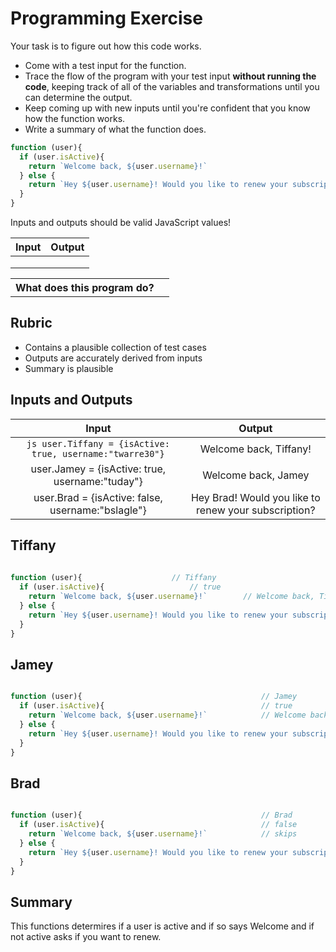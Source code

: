 # Programming Exercise

Your task is to figure out how this code works.

* Come with a test input for the function.
* Trace the flow of the program with your test input **without running the code**, keeping track of all of the variables and transformations until you can determine the output.
* Keep coming up with new inputs until you're confident that you know how the function works.
* Write a summary of what the function does.

```js
function (user){
  if (user.isActive){
    return `Welcome back, ${user.username}!`
  } else {
    return `Hey ${user.username}! Would you like to renew your subscription?`
  }
}
```

Inputs and outputs should be valid JavaScript values!

| Input | Output |
| ----- | ------ |
|       |        | 
|       |        | 
|       |        | 

<table>
  <tr>
    <th>What does this program do?</th>
    <td></td>
  </tr>
</table>

## Rubric

* Contains a plausible collection of test cases
* Outputs are accurately derived from inputs
* Summary is plausible


## Inputs and Outputs

| Input | Output|
| :---: | :---: |
|```js user.Tiffany = {isActive: true, username:"twarre30"}``` | Welcome back, Tiffany! |
| user.Jamey = {isActive: true, username:"tuday"} | Welcome back, Jamey |
| user.Brad = {isActive: false, username:"bslagle"} | Hey Brad! Would you like to renew your subscription? |


## Tiffany


```js
 
function (user){					// Tiffany
  if (user.isActive){					// true
    return `Welcome back, ${user.username}!`		// Welcome back, Tiffany!
  } else {
    return `Hey ${user.username}! Would you like to renew your subscription?`  // does not run
  }
}

```

## Jamey


```js

function (user){                                        // Jamey
  if (user.isActive){                                   // true
    return `Welcome back, ${user.username}!`            // Welcome back, Jamey!
  } else {
    return `Hey ${user.username}! Would you like to renew your subscription?`  // does not run
  }
}

```

## Brad


```js

function (user){                                        // Brad
  if (user.isActive){                                   // false
    return `Welcome back, ${user.username}!`            // skips
  } else {
    return `Hey ${user.username}! Would you like to renew your subscription?`  // Hey Brad! Would you like to renew your subscription?
  }
}

```

## Summary

This functions determires if a user is active and if so says Welcome and if not active asks if you want to renew.


 












 

